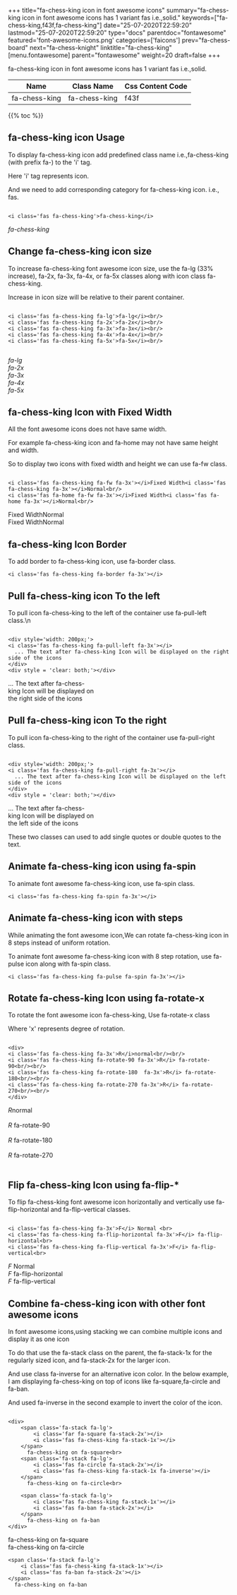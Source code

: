 +++
title="fa-chess-king icon in font awesome icons"
summary="fa-chess-king icon in font awesome icons has 1 variant fas i.e.,solid."
keywords=["fa-chess-king,f43f,fa-chess-king"]
date="25-07-2020T22:59:20"
lastmod="25-07-2020T22:59:20"
type="docs"
parentdoc="fontawesome"
featured='font-awesome-icons.png'
categories=['faicons']
prev="fa-chess-board"
next="fa-chess-knight"
linktitle="fa-chess-king"
[menu.fontawesome]
parent="fontawesome"
weight=20
draft=false
+++


fa-chess-king icon in font awesome icons has 1 variant fas i.e.,solid.

<div class='table-responsive'><table class='table'><thead><tr><th>Name</th><th>Class Name</th><th>Css Content Code</th></tr></thead><tbody><tr><td>fa-chess-king</td><td>fa-chess-king</td><td>f43f</td></tr></tbody></table></div>


{{% toc %}}


## fa-chess-king icon Usage

To display fa-chess-king icon add predefined class name i.e.,fa-chess-king (with prefix fa-) to the 'i' tag.

Here 'i' tag represents icon.

And we need to add corresponding category for fa-chess-king icon. i.e., fas.


```

<i class='fas fa-chess-king'>fa-chess-king</i>
```

<i class='fas fa-chess-king'>fa-chess-king</i>




## Change fa-chess-king icon size
To increase fa-chess-king font awesome icon size, use the fa-lg (33% increase), fa-2x, fa-3x, fa-4x, or fa-5x classes along with icon class fa-chess-king.

Increase in icon size will be relative to their parent container. 

```

<i class='fas fa-chess-king fa-lg'>fa-lg</i><br/>
<i class='fas fa-chess-king fa-2x'>fa-2x</i><br/>
<i class='fas fa-chess-king fa-3x'>fa-3x</i><br/>
<i class='fas fa-chess-king fa-4x'>fa-4x</i><br/>
<i class='fas fa-chess-king fa-5x'>fa-5x</i><br/>
            
```

<i class='fas fa-chess-king fa-lg'>fa-lg</i><br/>
<i class='fas fa-chess-king fa-2x'>fa-2x</i><br/>
<i class='fas fa-chess-king fa-3x'>fa-3x</i><br/>
<i class='fas fa-chess-king fa-4x'>fa-4x</i><br/>
<i class='fas fa-chess-king fa-5x'>fa-5x</i><br/>
            



## fa-chess-king Icon with Fixed Width 

All the font awesome icons does not have same width.

For example fa-chess-king icon and fa-home may not have same height and width.

So to display two icons with fixed width and height we can use fa-fw class.


```

<i class='fas fa-chess-king fa-fw fa-3x'></i>Fixed Width<i class='fas fa-chess-king fa-3x'></i>Normal<br/>
<i class='fas fa-home fa-fw fa-3x'></i>Fixed Width<i class='fas fa-home fa-3x'></i>Normal<br/>
```

<i class='fas fa-chess-king fa-fw fa-3x'></i>Fixed Width<i class='fas fa-chess-king fa-3x'></i>Normal<br/>
<i class='fas fa-home fa-fw fa-3x'></i>Fixed Width<i class='fas fa-home fa-3x'></i>Normal<br/>



## fa-chess-king Icon Border 

To add border to fa-chess-king icon, use fa-border class.


```
<i class='fas fa-chess-king fa-border fa-3x'></i>

```
<i class='fas fa-chess-king fa-border fa-3x'></i>





## Pull fa-chess-king icon To the left

To pull icon fa-chess-king to the left of the container use fa-pull-left class.\n

```

<div style='width: 200px;'>
<i class='fas fa-chess-king fa-pull-left fa-3x'></i>
  ... The text after fa-chess-king Icon will be displayed on the right side of the icons
</div>
<div style = 'clear: both;'></div>
```

<div style='width: 200px;'>
<i class='fas fa-chess-king fa-pull-left fa-3x'></i>
  ... The text after fa-chess-king Icon will be displayed on the right side of the icons
</div>
<div style = 'clear: both;'></div>




## Pull fa-chess-king icon To the right
To pull icon fa-chess-king to the right of the container use fa-pull-right class.

```

<div style='width: 200px;'>
<i class='fas fa-chess-king fa-pull-right fa-3x'></i>
  ... The text after fa-chess-king Icon will be displayed on the left side of the icons
</div>
<div style = 'clear: both;'></div>
```

<div style='width: 200px;'>
<i class='fas fa-chess-king fa-pull-right fa-3x'></i>
  ... The text after fa-chess-king Icon will be displayed on the left side of the icons
</div>
<div style = 'clear: both;'></div>

These two classes can used to add single quotes or double quotes to the text.


## Animate fa-chess-king icon using fa-spin
To animate font awesome fa-chess-king icon, use fa-spin class.

```
<i class='fas fa-chess-king fa-spin fa-3x'></i>
```
<i class='fas fa-chess-king fa-spin fa-3x'></i>




## Animate fa-chess-king icon with steps
While animating the font awesome icon,We can rotate fa-chess-king icon in 8 steps instead of uniform rotation.

To animate font awesome fa-chess-king icon with 8 step rotation, use fa-pulse icon along with fa-spin class.


```
<i class='fas fa-chess-king fa-pulse fa-spin fa-3x'></i>

```
<i class='fas fa-chess-king fa-pulse fa-spin fa-3x'></i>





## Rotate fa-chess-king Icon using fa-rotate-x
To rotate the font awesome icon fa-chess-king, Use fa-rotate-x class

Where 'x' represents degree of rotation.


```

<div>
<i class='fas fa-chess-king fa-3x'>R</i>normal<br/><br/>
<i class='fas fa-chess-king fa-rotate-90 fa-3x'>R</i> fa-rotate-90<br/><br/> 
<i class='fas fa-chess-king fa-rotate-180  fa-3x'>R</i> fa-rotate-180<br/><br/> 
<i class='fas fa-chess-king fa-rotate-270 fa-3x'>R</i> fa-rotate-270<br/><br/>
</div>
```

<div>
<i class='fas fa-chess-king fa-3x'>R</i>normal<br/><br/>
<i class='fas fa-chess-king fa-rotate-90 fa-3x'>R</i> fa-rotate-90<br/><br/> 
<i class='fas fa-chess-king fa-rotate-180  fa-3x'>R</i> fa-rotate-180<br/><br/> 
<i class='fas fa-chess-king fa-rotate-270 fa-3x'>R</i> fa-rotate-270<br/><br/>
</div>




## Flip fa-chess-king Icon using fa-flip-*
To flip fa-chess-king font awesome icon horizontally and vertically use fa-flip-horizontal and fa-flip-vertical classes. 

```

<i class='fas fa-chess-king fa-3x'>F</i> Normal <br>
<i class='fas fa-chess-king fa-flip-horizontal fa-3x'>F</i> fa-flip-horizontal<br>
<i class='fas fa-chess-king fa-flip-vertical fa-3x'>F</i> fa-flip-vertical<br>
```

<i class='fas fa-chess-king fa-3x'>F</i> Normal <br>
<i class='fas fa-chess-king fa-flip-horizontal fa-3x'>F</i> fa-flip-horizontal<br>
<i class='fas fa-chess-king fa-flip-vertical fa-3x'>F</i> fa-flip-vertical<br>




## Combine fa-chess-king icon with other font awesome icons
In font awesome icons,using stacking we can combine multiple icons and display it as one icon 

To do that use the fa-stack class on the parent, the fa-stack-1x for the regularly sized icon, and fa-stack-2x for the larger icon.

And use class fa-inverse for an alternative icon color. 
In the below example, I am displaying fa-chess-king on top of icons like fa-square,fa-circle and fa-ban.

And used fa-inverse in the second example to invert the color of the icon.

```

<div>
    <span class='fa-stack fa-lg'>
        <i class='far fa-square fa-stack-2x'></i>
        <i class='fas fa-chess-king fa-stack-1x'></i>
    </span>
      fa-chess-king on fa-square<br>
    <span class='fa-stack fa-lg'>
        <i class='fas fa-circle fa-stack-2x'></i>
        <i class='fas fa-chess-king fa-stack-1x fa-inverse'></i>
    </span>
      fa-chess-king on fa-circle<br>

    <span class='fa-stack fa-lg'>
        <i class='fas fa-chess-king fa-stack-1x'></i>
        <i class='fas fa-ban fa-stack-2x'></i>
    </span>
      fa-chess-king on fa-ban
</div>
```

<div>
    <span class='fa-stack fa-lg'>
        <i class='far fa-square fa-stack-2x'></i>
        <i class='fas fa-chess-king fa-stack-1x'></i>
    </span>
      fa-chess-king on fa-square<br>
    <span class='fa-stack fa-lg'>
        <i class='fas fa-circle fa-stack-2x'></i>
        <i class='fas fa-chess-king fa-stack-1x fa-inverse'></i>
    </span>
      fa-chess-king on fa-circle<br>

    <span class='fa-stack fa-lg'>
        <i class='fas fa-chess-king fa-stack-1x'></i>
        <i class='fas fa-ban fa-stack-2x'></i>
    </span>
      fa-chess-king on fa-ban
</div>






